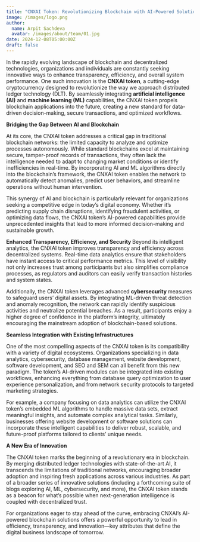 ```yaml
---
title: "CNXAI Token: Revolutionizing Blockchain with AI-Powered Solutions"
image: /images/logo.png
author:
  name: Arpit Sachdeva
  avatar: /images/about/team/01.jpg
date: 2024-12-08T05:00:00Z
draft: false
---
```


In the rapidly evolving landscape of blockchain and decentralized technologies, organizations and individuals are constantly seeking innovative ways to enhance transparency, efficiency, and overall system performance. One such innovation is the <b>CNXAI token</b>, a cutting-edge cryptocurrency designed to revolutionize the way we approach distributed ledger technology (DLT). By seamlessly integrating <b>artificial intelligence (AI)</b> and <b>machine learning (ML)</b> capabilities, the CNXAI token propels blockchain applications into the future, creating a new standard for data-driven decision-making, secure transactions, and optimized workflows.


 <b>Bridging the Gap Between AI and Blockchain </b>

 At its core, the CNXAI token addresses a critical gap in traditional blockchain networks: the limited capacity to analyze and optimize processes autonomously. While standard blockchains excel at maintaining secure, tamper-proof records of transactions, they often lack the intelligence needed to adapt to changing market conditions or identify inefficiencies in real-time. By incorporating AI and ML algorithms directly into the blockchain’s framework, the CNXAI token enables the network to automatically detect anomalies, predict user behaviors, and streamline operations without human intervention.

This synergy of AI and blockchain is particularly relevant for organizations seeking a competitive edge in today’s digital economy. Whether it’s predicting supply chain disruptions, identifying fraudulent activities, or optimizing data flows, the CNXAI token’s AI-powered capabilities provide unprecedented insights that lead to more informed decision-making and sustainable growth.

 <b>Enhanced Transparency, Efficiency, and Security </b>
 Beyond its intelligent analytics, the CNXAI token improves transparency and efficiency across decentralized systems. Real-time data analytics ensure that stakeholders have instant access to critical performance metrics. This level of visibility not only increases trust among participants but also simplifies compliance processes, as regulators and auditors can easily verify transaction histories and system states.

Additionally, the CNXAI token leverages advanced <b>cybersecurity </b> measures to safeguard users’ digital assets. By integrating ML-driven threat detection and anomaly recognition, the network can rapidly identify suspicious activities and neutralize potential breaches. As a result, participants enjoy a higher degree of confidence in the platform’s integrity, ultimately encouraging the mainstream adoption of blockchain-based solutions.


<b>Seamless Integration with Existing Infrastructures</b>

One of the most compelling aspects of the CNXAI token is its compatibility with a variety of digital ecosystems. Organizations specializing in data analytics, cybersecurity, database management, website development, software development, and SEO and SEM can all benefit from this new paradigm. The token’s AI-driven modules can be integrated into existing workflows, enhancing everything from database query optimization to user experience personalization, and from network security protocols to targeted marketing strategies.

For example, a company focusing on data analytics can utilize the CNXAI token’s embedded ML algorithms to handle massive data sets, extract meaningful insights, and automate complex analytical tasks. Similarly, businesses offering website development or software solutions can incorporate these intelligent capabilities to deliver robust, scalable, and future-proof platforms tailored to clients’ unique needs.


<b>A New Era of Innovation</b>

The CNXAI token marks the beginning of a revolutionary era in blockchain. By merging distributed ledger technologies with state-of-the-art AI, it transcends the limitations of traditional networks, encouraging broader adoption and inspiring fresh applications across various industries. As part of a broader series of innovative solutions (including a forthcoming suite of blogs exploring AI, ML, cybersecurity, and more), the CNXAI token stands as a beacon for what’s possible when next-generation intelligence is coupled with decentralized trust.

For organizations eager to stay ahead of the curve, embracing CNXAI’s AI-powered blockchain solutions offers a powerful opportunity to lead in efficiency, transparency, and innovation—key attributes that define the digital business landscape of tomorrow.